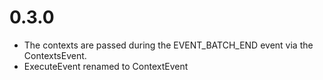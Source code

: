 # 0.3.0

- The contexts are passed during the EVENT_BATCH_END event via the ContextsEvent.
- ExecuteEvent renamed to ContextEvent

